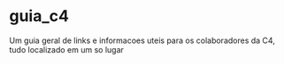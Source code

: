 # guia_c4

Um guia geral de links e informacoes uteis para os colaboradores da C4, tudo localizado em um so lugar
